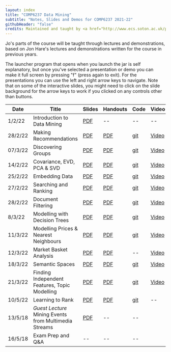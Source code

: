 ```yaml
---
layout: index
title: "COMP6237 Data Mining"
subtitle: "Notes, Slides and Demos for COMP6237 2021-22"
githubHeader: "false"
credits: Maintained and taught by <a href="http://www.ecs.soton.ac.uk/people/jh1c18">Dr Jo Grundy</a>)
---
```



Jo's parts of the course will be taught through lectures and demonstrations, based on Jon Hare's lectures and demonstrations written for the course in previous years.  

The launcher program that opens when you launch the jar is self explanatory, but once you've selected a presentation or demo you can make it full screen by pressing "f" (press again to exit). For the presentations you can use the left and right arrow keys to navigate. Note that on some of the interactive slides, you might need to click on the slide background for the arrow keys to work if you clicked on any controls other than buttons.

Date     | Title        | Slides                             | Handouts  | Code  | Video |
---------| ------------ | ---------------------------------- | --------- | ----- | ----- |
1/2/22  | Introduction to Data Mining | [PDF](./lectures/pdf/Intro.pdf) | -- | -- | -- |
28/2/22  | Making Recommendations | [PDF](./lectures/pdf/02_Recommender_Systems.pdf) | [PDF](./lectures/pdf/02_Recommender_Systems_HO.pdf) | [git](https://github.com/JoGrundy/Data-Mining-Demo-Code-18-19/blob/master/recommender.ipynb) | [Video](https://coursecast.soton.ac.uk/Panopto/Pages/Viewer.aspx?id=b7cf6f92-4b86-4af9-8cd6-a9f900d98e95) |
07/3/22  | Discovering Groups | [PDF](./lectures/pdf/03_discovering_groups_jh.pdf) | [PDF](./lectures/pdf/03_discovering_groups_HO.pdf) | [git](https://github.com/JoHoughton/Data-Mining-Demo-Code-18-19/blob/master/groups.ipynb) | [Video](https://coursecast.soton.ac.uk/Panopto/Pages/Viewer.aspx?id=4e4da6a3-5aa9-48e4-b198-a9fc011a1c01) |
14/2/22  | Covariance, EVD, PCA & SVD | [PDF](./lectures/pdf/04_covariance_jh.pdf) | [PDF](./lectures/pdf/04_covariance_HO_jh.pdf) | [git](https://github.com/JoHoughton/Data-Mining-Demo-Code-18-19/blob/master/04-covariance.ipynb) | [Video](https://coursecast.soton.ac.uk/Panopto/Pages/Viewer.aspx?id=2e87133a-c98d-4632-aaec-a9ff0108706e) |
25/2/22  | Embedding Data | [PDF](./lectures/pdf/05_embedding_data_jh.pdf) | [PDF](./lectures/pdf/05_embedding_data_HO_jh.pdf) | [git](https://github.com/JoHoughton/Data-Mining-Demo-Code-18-19/blob/master/05_embedding_data.ipynb) | [Video](https://coursecast.soton.ac.uk/Panopto/Pages/Viewer.aspx?id=ab3f66b2-1d62-4bf7-a36e-aa0000d770f3) |
27/2/22  | Searching and Ranking | [PDF](./lectures/pdf/06_search.pdf) | [PDF](./lectures/pdf/06_search_HO.pdf) | [git](https://github.com/JoHoughton/Data-Mining-Demo-Code-18-19/blob/master/searchRank.ipynb) | [Video](https://coursecast.soton.ac.uk/Panopto/Pages/Viewer.aspx?id=d2a874dd-a0c2-43d0-89ba-aa030117fbbd) |
28/2/22   | Document Filtering  | [PDF](./lectures/pdf/07_document_filtering_jh.pdf) | [PDF](./lectures/pdf/07_document_filtering_HO.pdf) | [git](https://github.com/JoHoughton/Data-Mining-Demo-Code-18-19/blob/master/07_doc_filtering.ipynb) | [Video](https://coursecast.soton.ac.uk/Panopto/Pages/Viewer.aspx?id=4cfbafae-e7b1-4447-98d3-aa060107bee6) |
8/3/22   | Modelling with Decision Trees | [PDF](./lectures/pdf/08_decision_trees_jh.pdf) | [PDF](./lectures/pdf/08_decision_trees_HO.pdf) | [git](https://github.com/JoHoughton/Data-Mining-Demo-Code-18-19/blob/master/08_decisiontrees.ipynb) | [Video](https://coursecast.soton.ac.uk/Panopto/Pages/Viewer.aspx?id=cbce4661-f531-4c93-861a-aa0a0119a04d) |
11/3/22   | Modelling Prices & Nearest Neighbours | [PDF](./lectures/pdf/09_nearest_neighbours_jh.pdf) | [PDF](./lectures/pdf/09_nearest_neighbours_HO.pdf) | [git](https://github.com/JoHoughton/Data-Mining-Demo-Code-18-19/blob/master/09_nearest_neighbours.ipynb) | [Video](https://coursecast.soton.ac.uk/Panopto/Pages/Viewer.aspx?id=b5c9e86b-fc8f-4308-8373-aa0d0107cfdd) |
12/3/22  | Market Basket Analysis |  [PDF](./lectures/pdf/10_market_basket_jh.pdf) | [PDF](./lectures/pdf/10_market_basket_HO.pdf) | -- | [Video](https://coursecast.soton.ac.uk/Panopto/Pages/Viewer.aspx?id=927b2a76-5742-48bd-af3c-aa0e00d5d8f9) |
18/3/22  | Semantic Spaces | [PDF](./lectures/pdf/11_semantic_spaces_jh.pdf) | [PDF](./lectures/pdf/11_semantic_spaces_HO.pdf) | [git](https://github.com/JoHoughton/Data-Mining-Demo-Code-18-19/blob/master/11_semantic_spaces.ipynb) | [Video](https://coursecast.soton.ac.uk/Panopto/Pages/Viewer.aspx?id=f6579870-ab48-4be2-9dab-aa1401082db1) |
21/3/22  | Finding Independent Features, Topic Modelling |  [PDF](./lectures/pdf/12_finding_features_jh.pdf) | [PDF](./lectures/pdf/12_finding_features_HO.pdf) | [git](https://github.com/JoHoughton/Data-Mining-Demo-Code-18-19/blob/master/12_finding_features.ipynb) | [Video](https://coursecast.soton.ac.uk/Panopto/Pages/Viewer.aspx?id=08d7c12b-1ccc-4020-9191-aa170107c147) |
10/5/22   | Learning to Rank |  [PDF](./lectures/pdf/13_ranking_jh.pdf)  | [PDF](./lectures/pdf/13_ranking_HO.pdf) | [git](https://github.com/JoHoughton/Data-Mining-Demo-Code-18-19/blob/master/13_learning_to_rank.ipynb) | -- |
13/5/18  | *Guest Lecture* Mining Events from Multimedia Streams |[PDF](./lectures/pdf/SED.pdf)  | -- | -- |
16/5/18  | Exam Prep and Q&A |  -- | -- | -- |
